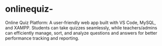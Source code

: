 # onlinequiz-
Online Quiz Platform: A user-friendly web app built with VS Code, MySQL, and XAMPP. Students can take quizzes seamlessly, while teachers/admins can efficiently manage, sort, and analyze questions and answers for better performance tracking and reporting.
